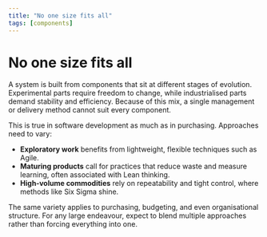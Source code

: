 ```yaml
---
title: "No one size fits all"
tags: [components]
---
```


# No one size fits all

A system is built from components that sit at different stages of evolution. Experimental parts require freedom to change, while industrialised parts demand stability and efficiency. Because of this mix, a single management or delivery method cannot suit every component.

This is true in software development as much as in purchasing.
Approaches need to vary:

- **Exploratory work** benefits from lightweight, flexible techniques such as Agile.
- **Maturing products** call for practices that reduce waste and measure learning, often associated with Lean thinking.
- **High‑volume commodities** rely on repeatability and tight control, where methods like Six Sigma shine.

The same variety applies to purchasing, budgeting, and even organisational structure. For any large endeavour, expect to blend multiple approaches rather than forcing everything into one.
